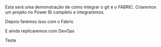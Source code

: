 Esta será uma demonstração de como integrar o git e o FABRIC.
Criaremos um projeto no Power Bi completo e integraremos.

Depois faremos isso com o Fabric

E ainda replicaremos com DevOps

Teste
